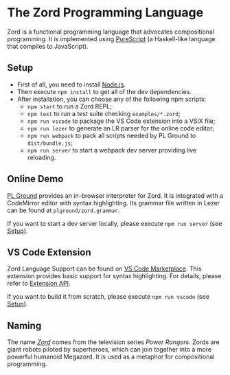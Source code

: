 # The Zord Programming Language

Zord is a functional programming language that advocates compositional programming. It is implemented using [PureScript](https://www.purescript.org) (a Haskell-like language that compiles to JavaScript).

## Setup

- First of all, you need to install [Node.js](https://nodejs.org).
- Then execute `npm install` to get all of the dev dependencies.
- After installation, you can choose any of the following npm scripts:
  - `npm start` to run a Zord REPL;
  - `npm test` to run a test suite checking `examples/*.zord`;
  - `npm run vscode` to package the VS Code extension into a VSIX file;
  - `npm run lezer` to generate an LR parser for the online code editor;
  - `npm run webpack` to pack all scripts needed by PL Ground to `dist/bundle.js`;
  - `npm run server` to start a webpack dev server providing live reloading.

## Online Demo

[PL Ground](https://plground.org) provides an in-browser interpreter for Zord. It is integrated with a CodeMirror editor with syntax highlighting. Its grammar file written in Lezer can be found at `plground/zord.grammar`.

If you want to start a dev server locally, please execute `npm run server` (see [Setup](#setup)).

## VS Code Extension

Zord Language Support can be found on [VS Code Marketplace](https://marketplace.visualstudio.com/items?itemName=yzyzsun.zord). This extension provides basic support for syntax highlighting. For details, please refer to [Extension API](https://code.visualstudio.com/api).

If you want to build it from scratch, please execute `npm run vscode` (see [Setup](#setup)).

## Naming

The name [*Zord*](https://powerrangers.fandom.com/wiki/Category:Zords) comes from the television series *Power Rangers*. Zords are giant robots piloted by superheroes, which can join together into a more powerful humanoid Megazord. It is used as a metaphor for compositional programming.
